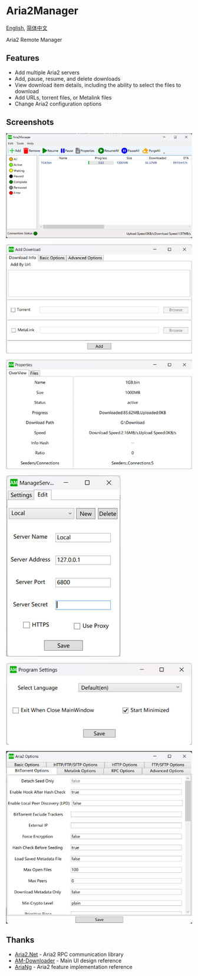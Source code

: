 # Aria2Manager

[English](https://github.com/Ftbom/Aria2Manager/blob/main/README.md), [简体中文](https://github.com/Ftbom/Aria2Manager/blob/main/README-zh.md)

Aria2 Remote Manager

## Features

* Add multiple Aria2 servers
* Add, pause, resume, and delete downloads
* View download item details, including the ability to select the files to download
* Add URLs, torrent files, or Metalink files
* Change Aria2 configuration options

## Screenshots

![MainWindow](ScreenShots/MainWindow.png)

![AddDownload](ScreenShots/AddDownload.png)

![ItemInfo](ScreenShots/ItemInfo.png)

![ManageServers](ScreenShots/ManageServers.png)

![Settings](ScreenShots/Settings.png)

![Aria2Settings](ScreenShots/Aria2Settings.png)

## Thanks

* [Aria2.Net](https://github.com/rogerfar/Aria2.NET) - Aria2 RPC communication library
* [AM-Downloader](https://github.com/antikmozib/AM-Downloader) - Main UI design reference
* [AriaNg](https://github.com/mayswind/AriaNg) - Aria2 feature implementation reference